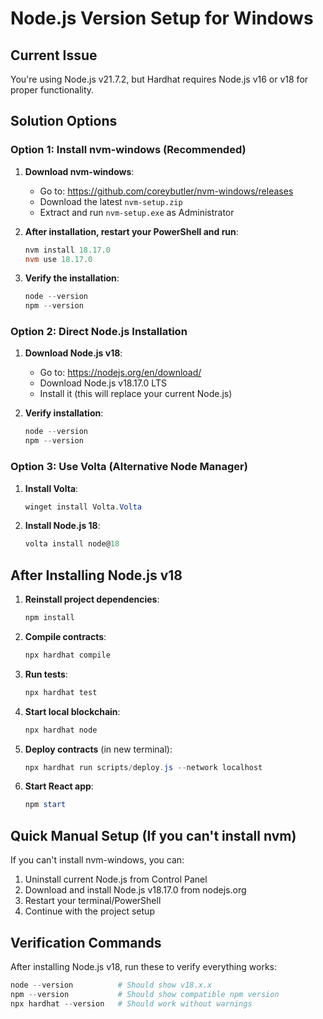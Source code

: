 # Node.js Version Setup for Windows

## Current Issue
You're using Node.js v21.7.2, but Hardhat requires Node.js v16 or v18 for proper functionality.

## Solution Options

### Option 1: Install nvm-windows (Recommended)

1. **Download nvm-windows**:
   - Go to: https://github.com/coreybutler/nvm-windows/releases
   - Download the latest `nvm-setup.zip`
   - Extract and run `nvm-setup.exe` as Administrator

2. **After installation, restart your PowerShell and run**:
   ```powershell
   nvm install 18.17.0
   nvm use 18.17.0
   ```

3. **Verify the installation**:
   ```powershell
   node --version
   npm --version
   ```

### Option 2: Direct Node.js Installation

1. **Download Node.js v18**:
   - Go to: https://nodejs.org/en/download/
   - Download Node.js v18.17.0 LTS
   - Install it (this will replace your current Node.js)

2. **Verify installation**:
   ```powershell
   node --version
   npm --version
   ```

### Option 3: Use Volta (Alternative Node Manager)

1. **Install Volta**:
   ```powershell
   winget install Volta.Volta
   ```

2. **Install Node.js 18**:
   ```powershell
   volta install node@18
   ```

## After Installing Node.js v18

1. **Reinstall project dependencies**:
   ```powershell
   npm install
   ```

2. **Compile contracts**:
   ```powershell
   npx hardhat compile
   ```

3. **Run tests**:
   ```powershell
   npx hardhat test
   ```

4. **Start local blockchain**:
   ```powershell
   npx hardhat node
   ```

5. **Deploy contracts** (in new terminal):
   ```powershell
   npx hardhat run scripts/deploy.js --network localhost
   ```

6. **Start React app**:
   ```powershell
   npm start
   ```

## Quick Manual Setup (If you can't install nvm)

If you can't install nvm-windows, you can:

1. Uninstall current Node.js from Control Panel
2. Download and install Node.js v18.17.0 from nodejs.org
3. Restart your terminal/PowerShell
4. Continue with the project setup

## Verification Commands

After installing Node.js v18, run these to verify everything works:

```powershell
node --version          # Should show v18.x.x
npm --version           # Should show compatible npm version
npx hardhat --version   # Should work without warnings
```
